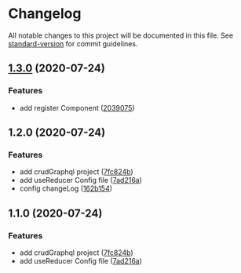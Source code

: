 # Changelog

All notable changes to this project will be documented in this file. See [standard-version](https://github.com/conventional-changelog/standard-version) for commit guidelines.

## [1.3.0](https://github.com/wcharles666/node-express/compare/v1.2.0...v1.3.0) (2020-07-24)


### Features

* add register Component ([2039075](https://github.com/wcharles666/node-express/commit/2039075377004996f31dfe841474054296c873e1))

## 1.2.0 (2020-07-24)


### Features

* add crudGraphql project ([7fc824b](https://github.com/wcharles666/node-express/commit/7fc824b5ccc7a095678287f41532f61afd41f82d))
* add useReducer Config file ([7ad216a](https://github.com/wcharles666/node-express/commit/7ad216aeb650a74a7534b11a0cc349c5a1db8646))
* config changeLog ([162b154](https://github.com/wcharles666/node-express/commit/162b1549c1530bf76fa3c98959175806947e6f7a))

## 1.1.0 (2020-07-24)


### Features

* add crudGraphql project ([7fc824b](https://github.com/wcharles666/node-express/commit/7fc824b5ccc7a095678287f41532f61afd41f82d))
* add useReducer Config file ([7ad216a](https://github.com/wcharles666/node-express/commit/7ad216aeb650a74a7534b11a0cc349c5a1db8646))
